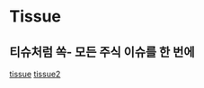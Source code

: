 # Tissue
## 티슈처럼 쏙- 모든 주식 이슈를 한 번에
[tissue](https://www.notion.so/Tissue-527c18ea91754d73b6457307b7b0a75d?pvs=4#d3c015f571214aaf9a8d5627790b05be)
[tissue2](https://www.notion.so/Tissue-527c18ea91754d73b6457307b7b0a75d?pvs=4#a0b8f03e010744bd94e43e80757d345b)
